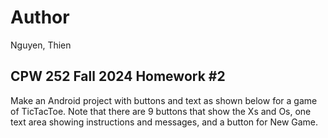 # Author
Nguyen, Thien

## CPW 252 Fall 2024 Homework #2
Make an Android project with buttons and text as shown below for a game of TicTacToe.
Note that there are 9 buttons that show the Xs and Os, one text area showing instructions and
messages, and a button for New Game.
